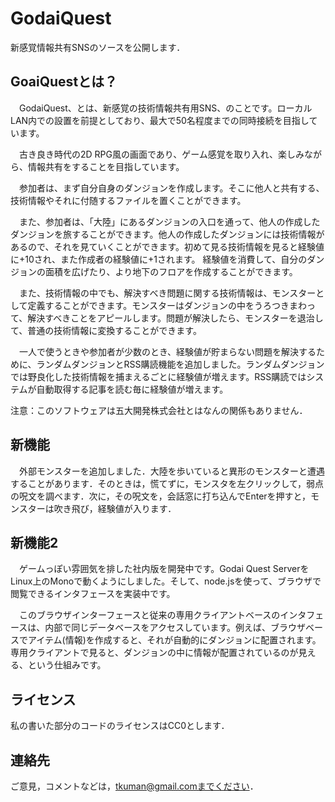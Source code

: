 # GodaiQuest

新感覚情報共有SNSのソースを公開します．

## GoaiQuestとは？
　GodaiQuest、とは、新感覚の技術情報共有用SNS、のことです。ローカルLAN内での設置を前提としており、最大で50名程度までの同時接続を目指しています。

　古き良き時代の2D RPG風の画面であり、ゲーム感覚を取り入れ、楽しみながら、情報共有をすることを目指しています。

　参加者は、まず自分自身のダンジョンを作成します。そこに他人と共有する、技術情報やそれに付随するファイルを置くことができます。

　また、参加者は、「大陸」にあるダンジョンの入口を通って、他人の作成したダンジョンを旅することができます。他人の作成したダンジョンには技術情報があるので、それを見ていくことができます。初めて見る技術情報を見ると経験値に+10され、また作成者の経験値に+1されます。
経験値を消費して、自分のダンジョンの面積を広げたり、より地下のフロアを作成することができます。　

　また、技術情報の中でも、解決すべき問題に関する技術情報は、モンスターとして定義することができます。モンスターはダンジョンの中をうろつきまわって、解決すべきことをアピールします。問題が解決したら、モンスターを退治して、普通の技術情報に変換することができます。

　一人で使うときや参加者が少数のとき、経験値が貯まらない問題を解決するために、ランダムダンジョンとRSS購読機能を追加しました。ランダムダンジョンでは野良化した技術情報を捕まえるごとに経験値が増えます。RSS購読ではシステムが自動取得する記事を読む毎に経験値が増えます。

注意：このソフトウェアは五大開発株式会社とはなんの関係もありません．

## 新機能
　外部モンスターを追加しました．大陸を歩いていると異形のモンスターと遭遇することがあります．そのときは，慌てずに，モンスタを左クリックして，弱点の呪文を調べます．次に，その呪文を，会話窓に打ち込んでEnterを押すと，モンスターは吹き飛び，経験値が入ります．

## 新機能2
　ゲームっぽい雰囲気を排した社内版を開発中です。Godai Quest ServerをLinux上のMonoで動くようにしました。そして、node.jsを使って、ブラウザで閲覧できるインタフェースを実装中です。

　このブラウザインターフェースと従来の専用クライアントベースのインタフェースは、内部で同じデータベースをアクセスしています。例えば、ブラウザベースでアイテム(情報)を作成すると、それが自動的にダンジョンに配置されます。専用クライアントで見ると、ダンジョンの中に情報が配置されているのが見える、という仕組みです。

## ライセンス
私の書いた部分のコードのライセンスはCC0とします．

## 連絡先
ご意見，コメントなどは，tkuman@gmail.comまでください．
